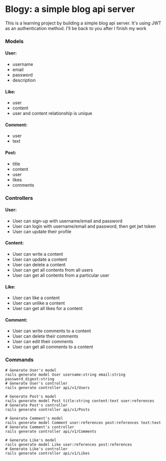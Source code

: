 # Blogy: a simple blog api server 

This is a learning project by building a simple blog api server. It's using JWT as an authentication method.
I'll be back to you after I finish my work

### Models

#### User:
- username
- email
- password
- description

#### Like:
- user
- content
- user and content relationship is unique

#### Comment:
- user
- text

#### Post:
- title
- content
- user
- likes
- comments


### Controllers

#### User:
- User can sign-up with username/email and password
- User can login with username/email and password, then get jwt token
- User can update their profile

#### Content:
- User can write a content
- User can update a content
- User can delete a content
- User can get all contents from all users
- User can get all contents from a particular user

#### Like:
- User can like a content
- User can unlike a content
- User can get all likes for a content

#### Comment:
- User can write comments to a content
- User can delete their comments
- User can edit their comments
- User can get all comments to a content

### Commands
```shell
# Generate User's model
rails generate model User username:string email:string password_digest:string
# Generate User's controller
rails generate controller api/v1/Users

# Generate Post's model
rails generate model Post title:string content:text user:references
# Generate Post's controller
rails generate controller api/v1/Posts

# Generate Comment's model
rails generate model Comment user:references post:references text:text
# Generate Comment's controller
rails generate controller api/v1/Comments

# Generate Like's model
rails generate model Like user:references post:references
# Generate Like's controller
rails generate controller api/v1/Likes
```